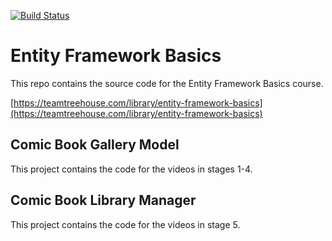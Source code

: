 [![Build Status](https://dev.azure.com/aleksandar0838/AzurePipelinesTutorialProject/_apis/build/status/AleksandarGit.dotnet-comic-book-gallery-model?branchName=master)](https://dev.azure.com/aleksandar0838/AzurePipelinesTutorialProject/_build/latest?definitionId=1&branchName=master)
# Entity Framework Basics

This repo contains the source code for the Entity Framework Basics course.

[https://teamtreehouse.com/library/entity-framework-basics](https://teamtreehouse.com/library/entity-framework-basics)

## Comic Book Gallery Model

This project contains the code for the videos in stages 1-4.

## Comic Book Library Manager

This project contains the code for the videos in stage 5.
